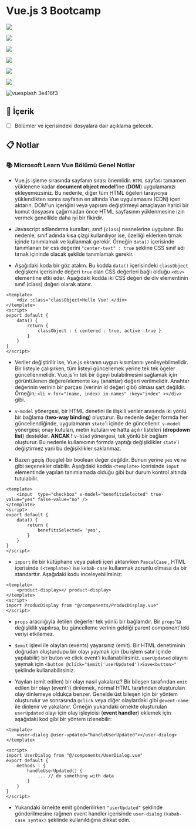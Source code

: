 ﻿# Vue.js 3 Bootcamp

![](https://img.shields.io/badge/HTML5-E34F26?style=for-the-badge&logo=html5&logoColor=white)

![](https://img.shields.io/badge/CSS3-1572B6?style=for-the-badge&logo=css3&logoColor=white)

![](https://img.shields.io/badge/JavaScript-F7DF1E?style=for-the-badge&logo=javascript&logoColor=black)

![](https://img.shields.io/badge/Vue.js-35495E?style=for-the-badge&logo=vuedotjs&logoColor=4FC08D)

![](https://img.shields.io/badge/npm-CB3837?style=for-the-badge&logo=npm&logoColor=white)

![](https://img.shields.io/badge/Bootstrap-563D7C?style=for-the-badge&logo=bootstrap&logoColor=white)


![vuesplash 3e416f3](https://user-images.githubusercontent.com/54971670/147597071-9e1acf99-6408-49f1-8c86-52263c5588ab.png)

## :mag_right: İçerik

 - [ ] Bölümler ve içerisindeki dosyalara dair açıklama gelecek.

## :clipboard: Notlar 
### :books: Microsoft Learn Vue Bölümü Genel Notlar
- Vue.js işleme sırasında sayfanın sırası önemlidir. `HTML` sayfası tamamen yüklenene kadar **document object model**'ine (**DOM**) uygulamanızı ekleyemezsiniz. Bu nedenle, diğer tüm HTML öğeleri tarayıcıya yüklendikten sonra sayfanın en altında Vue uygulamasını (CDN) içeri aktarın. DOM'un içeriğini veya yapısını değiştirmeyi amaçlayan harici bir komut dosyasını çağırmadan önce HTML sayfasının yüklenmesine izin vermek genellikle daha iyi bir fikirdir.

- Javascript adlandırma kuralları, sınıf (`class`) nesnelerine uygulanır. Bu nedenle, sınıf adında kısa çizgi kullanılıyor ise, özelliği eklerken tırnak içinde tanımlamak ve kullanmak gerekir. Örneğin `data()` içerisinde tanımlanan bir css değerini `"center-text" : true` şekline CSS sınıf adı tırnak içininde olacak şekilde tanımlamak gerekir.

- Aşağıdaki koda bir göz atalım. Bu kodda `data()` içerisindeki `classObject` değişkeni içerisinde değeri `true` olan CSS değerleri bağlı olduğu `<div>` elementine etki eder. Aşağıdaki kodda iki CSS değeri de div elementinin sınıf (class) değeri olarak atanır.
```
<template>
	<div :class="classObject>Hello Vue! </div>
</template> 
<script>
export default {
	data() {
		return {
			classObject : { centered : true, active :true }
		}
	}
}
</script>
```

- Veriler değiştirilir ise, Vue.js ekranın uygun kısımlarını yenileyebilmelidir. Bir listeyle çalışırken, tüm listeyi güncellemek yerine tek tek ögeler güncellenmelidir. Vue.js'in tek bir ögeyi bulabilmesini sağlamak için görüntülenen değere/elemente `key` (anahtar) değeri verilmelidir. Anahtar değerinin verinin bir parçası (verinin id değeri gibi) olması şart değildir. Örneğin; `<li v-for="(name, index) in names" :key="index" ></div>` gibi.

- `v-model` yönergesi, bir HTML denetini ile ilişkili veriler arasında iki yönlü bir bağlama (**two-way binding**) oluşturur. Bu nedenle değer formda her güncellendiğinde, uygulamanın `state`'i içinde de güncellenir. `v-model` yönergesi; onay kutuları, metin kutuları ve hatta açılır listeleri (**dropdown list**) destekler. **ANCAK !** `v-bind` yönergesi, tek yönlü bir bağlam oluşturur. Bu nedenle kullanıcının formda yaptığı değişiklikler `state`'i değiştirmez yani bu değişiklikler saklanmaz.

- Bazen geçiş (toogle) bir boolean değer değildir. Bunun yerine `yes` ve `no` gibi seçenekler olabilir. Aşağıdaki kodda `<template>` içerisinde `input` elementinde yapılan tanımlamada olduğu gibi bur durum kontrol altında tutulabilir.
```
<template>
	<input  type="checkbox" v-model="benefitsSelected" true-value="yes" false-value="no" />
</template> 
<script>
export default {
	data() {
		return {
			benefitsSelected= 'yes',
		}
	}
}
</script>
```

- `import` ile bir kütüphane veya paketi içeri aktarırken `PascalCase` , HTML içerisinde `(<template>)` ise `kebab-case` kullanmak zorunlu olmasa da bir standarttır. Aşağıdaki kodu inceleyebilirsiniz:
```
<template>
	<product-display></ product-display>
</template> 
<script>
import ProducDisplay from "@/components/ProducDisplay.vue"
</script>
```

- `props` aracılığıyla iletilen değerler tek yönlü bir bağlamdır. Bir `props`'ta değişiklik yapılırsa, bu güncelleme verinin geldiği parent component'teki veriyi etkilemez.

- `$emit` işlevi ile olayları (events) yayarsınız (emit). Bir HTML denetiminin doğrudan oluşturdupu bir olayı yaymak için (bu işlem satır içinde yapılabilir) bir buton ve click event'i kullanabilirsiniz. `userUpdated` olayını yaymak için `<button @click="$emit('userUpdated')>Save<button>"` şeklinde kullanabilirsiniz.

- Yayılan (emit edilen) bir olayı nasıl yakalarız? Bir bileşen tarafından `emit` edilen bir olayı (event'i) dinlemek, normal HTML tarafından oluşturulan olay dinlemeye oldukça benzer. Genelde üst bileşen için bir yöntem oluşturulur ve sonrasında `@click` veya diğer olaylardaki gibi `@event-name` ile dinlenir ve yakalanır. Örneğin yukarıdaki örnekte oluşturulan `userUpdated` olayı için olay işleyicisi (**event handler**) eklemek için aşağıdaki kod gibi bir yöntem izlenebilir:
```
<template>
	<user-dialog @user-updated="handleUserUpdated"></user-dialog>
</template>

<script>
import UserDialog from "@/components/UserDialog.vue"
export default {
	methods : {
		handleUserUpdated() {
			... // do something with data
		}
	}
}
</script>
```

- Yukarıdaki örnekte emit gönderilirken `"userUpdated"` şeklinde gönderilmesine rağmen event handler içerisinde `user-dialog`  `(kabab-case syntax)` şeklinde kullanıldığına dikkat edin.


